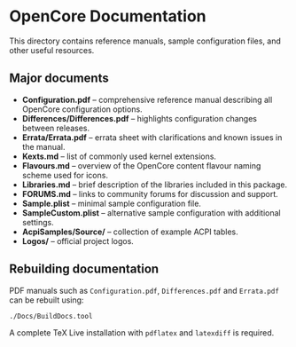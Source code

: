 # OpenCore Documentation

This directory contains reference manuals, sample configuration files, and other useful resources.

## Major documents

- **Configuration.pdf** – comprehensive reference manual describing all OpenCore configuration options.
- **Differences/Differences.pdf** – highlights configuration changes between releases.
- **Errata/Errata.pdf** – errata sheet with clarifications and known issues in the manual.
- **Kexts.md** – list of commonly used kernel extensions.
- **Flavours.md** – overview of the OpenCore content flavour naming scheme used for icons.
- **Libraries.md** – brief description of the libraries included in this package.
- **FORUMS.md** – links to community forums for discussion and support.
- **Sample.plist** – minimal sample configuration file.
- **SampleCustom.plist** – alternative sample configuration with additional settings.
- **AcpiSamples/Source/** – collection of example ACPI tables.
- **Logos/** – official project logos.

## Rebuilding documentation

PDF manuals such as `Configuration.pdf`, `Differences.pdf` and `Errata.pdf` can be rebuilt using:

```bash
./Docs/BuildDocs.tool
```

A complete TeX Live installation with `pdflatex` and `latexdiff` is required.
